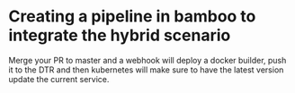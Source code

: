 # Creating a pipeline in bamboo to integrate the hybrid scenario

Merge your PR to master and a webhook will deploy a docker builder, push it to the DTR and then kubernetes will make sure to have the latest version update the current service.